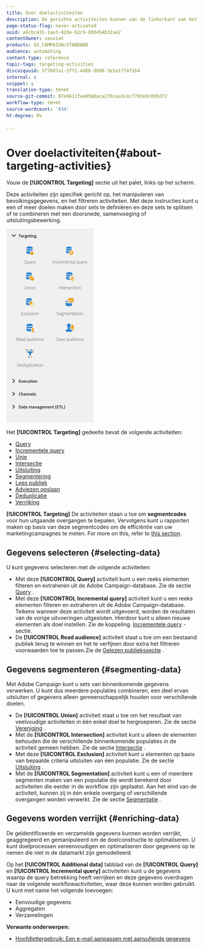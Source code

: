 ```yaml
---
title: Over doelactiviteiten
description: De gerichte activiteiten kunnen van de linkerkant van het scherm worden betreden.
page-status-flag: never-activated
uuid: a6cbc431-1ae3-428e-b2c9-893454b32ae2
contentOwner: sauviat
products: SG_CAMPAIGN/STANDARD
audience: automating
content-type: reference
topic-tags: targeting-activities
discoiquuid: 5f7607a1-5f71-4d66-9688-3e5a1774f1b4
internal: n
snippet: y
translation-type: tm+mt
source-git-commit: 87e0611fae0560aca276caa3c4cf793e9c095d72
workflow-type: tm+mt
source-wordcount: '434'
ht-degree: 0%

---
```



# Over doelactiviteiten{#about-targeting-activities}

Vouw de **[!UICONTROL Targeting]** sectie uit het palet, links op het scherm.

Deze activiteiten zijn specifiek gericht op, het manipuleren van bevolkingsgegevens, en het filtreren activiteiten. Met deze instructies kunt u een of meer doelen maken door sets te definiëren en deze sets te splitsen of te combineren met een doorsnede, samenvoeging of uitsluitingsbewerking.

![](assets/wkf_targeting_activities.png)

Het **[!UICONTROL Targeting]** gedeelte bevat de volgende activiteiten:

* [Query](../../automating/using/query.md)
* [Incrementele query](../../automating/using/incremental-query.md)
* [Unie](../../automating/using/union.md)
* [Intersectie](../../automating/using/intersection.md)
* [Uitsluiting](../../automating/using/exclusion.md)
* [Segmentering](../../automating/using/segmentation.md)
* [Lees publiek](../../automating/using/read-audience.md)
* [Adviezen opslaan](../../automating/using/save-audience.md)
* [Deduplicatie](../../automating/using/deduplication.md)
* [Verrijking](../../automating/using/enrichment.md)

**[!UICONTROL Targeting]** De activiteiten staan u toe om **segmentcodes** voor hun uitgaande overgangen te bepalen. Vervolgens kunt u rapporten maken op basis van deze segmentcodes om de efficiëntie van uw marketingcampagnes te meten. For more on this, refer to [this section](../../reporting/using/creating-a-report-workflow-segment.md).

## Gegevens selecteren {#selecting-data}

U kunt gegevens selecteren met de volgende activiteiten:

* Met deze **[!UICONTROL Query]** activiteit kunt u een reeks elementen filteren en extraheren uit de Adobe Campaign-database. Zie de sectie [Query](../../automating/using/query.md) .
* Met deze **[!UICONTROL Incremental query]** activiteit kunt u een reeks elementen filteren en extraheren uit de Adobe Campaign-database. Telkens wanneer deze activiteit wordt uitgevoerd, worden de resultaten van de vorige uitvoeringen uitgesloten. Hierdoor kunt u alleen nieuwe elementen als doel instellen. Zie de koppeling. [Incrementele query](../../automating/using/incremental-query.md) -sectie.
* De **[!UICONTROL Read audience]** activiteit staat u toe om een bestaand publiek terug te winnen en het te verfijnen door extra het filtreren voorwaarden toe te passen.Zie de [Gelezen publiekssectie](../../automating/using/read-audience.md) .

## Gegevens segmenteren {#segmenting-data}

Met Adobe Campaign kunt u sets van binnenkomende gegevens verwerken. U kunt dus meerdere populaties combineren, een deel ervan uitsluiten of gegevens alleen gemeenschappelijk houden voor verschillende doelen.

* De **[!UICONTROL Union]** activiteit staat u toe om het resultaat van veelvoudige activiteiten in één enkel doel te hergroeperen. Zie de sectie [Vereniging](../../automating/using/union.md) .
* Met de **[!UICONTROL Intersection]** activiteit kunt u alleen de elementen behouden die de verschillende binnenkomende populaties in de activiteit gemeen hebben. Zie de sectie [Intersectie](../../automating/using/intersection.md) .
* Met deze **[!UICONTROL Exclusion]** activiteit kunt u elementen op basis van bepaalde criteria uitsluiten van één populatie. Zie de sectie [Uitsluiting](../../automating/using/exclusion.md) .
* Met de **[!UICONTROL Segmentation]** activiteit kunt u een of meerdere segmenten maken van een populatie die wordt berekend door activiteiten die eerder in de workflow zijn geplaatst. Aan het eind van de activiteit, kunnen zij in één enkele overgang of verschillende overgangen worden verwerkt. Zie de sectie [Segmentatie](../../automating/using/segmentation.md) .

## Gegevens worden verrijkt {#enriching-data}

De geïdentificeerde en verzamelde gegevens kunnen worden verrijkt, geaggregeerd en gemanipuleerd om de doelconstructie te optimaliseren. U kunt doelprocessen vereenvoudigen en optimaliseren door gegevens op te nemen die niet in de datamarkt zijn gemodelleerd.

Op het **[!UICONTROL Additional data]** tabblad van de **[!UICONTROL Query]** en **[!UICONTROL Incremental query]** activiteiten kunt u de gegevens waarop de query betrekking heeft verrijken en deze gegevens overdragen naar de volgende workflowactiviteiten, waar deze kunnen worden gebruikt. U kunt met name het volgende toevoegen:

* Eenvoudige gegevens
* Aggregaten
* Verzamelingen

**Verwante onderwerpen:**

* [Hoofdlettergebruik: Een e-mail aanpassen met aanvullende gegevens](../../automating/using/personalizing-email-with-additional-data.md)
